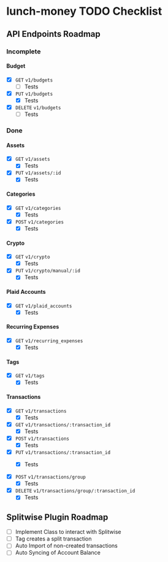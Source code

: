 # lunch-money TODO Checklist

## API Endpoints Roadmap

### Incomplete

#### Budget

- [x] `GET` `v1/budgets`
    - [ ] Tests
- [x] `PUT` `v1/budgets`
    - [x] Tests
- [x] `DELETE` `v1/budgets`
    - [ ] Tests

### Done

#### Assets

- [x] `GET` `v1/assets`
    - [x] Tests
- [x] `PUT` `v1/assets/:id`
    - [x] Tests

#### Categories

- [x] `GET` `v1/categories`
    - [x] Tests
- [x] `POST` `v1/categories`
    - [x] Tests

#### Crypto

- [x] `GET` `v1/crypto`
    - [x] Tests
- [x] `PUT` `v1/crypto/manual/:id`
    - [x] Tests

#### Plaid Accounts

- [x] `GET` `v1/plaid_accounts`
    - [x] Tests

#### Recurring Expenses

- [x] `GET` `v1/recurring_expenses`
    - [x] Tests

#### Tags

- [x] `GET` `v1/tags`
    - [x] Tests

#### Transactions

- [x] `GET` `v1/transactions`
    - [x] Tests
- [x] `GET` `v1/transactions/:transaction_id`
    - [x] Tests
- [x] `POST` `v1/transactions`
    - [x] Tests
- [x] `PUT` `v1/transactions/:transaction_id`
    - [x] Tests


- [x] `POST` `v1/transactions/group`
    - [x] Tests
- [x] `DELETE` `v1/transactions/group/:transaction_id`
    - [x] Tests

## Splitwise Plugin Roadmap

- [ ] Implement Class to interact with Splitwise
- [ ] Tag creates a split transaction
- [ ] Auto Import of non-created transactions
- [ ] Auto Syncing of Account Balance
